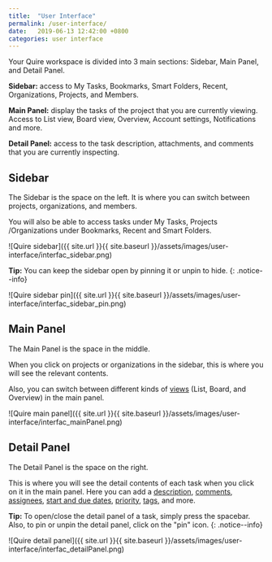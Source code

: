 ```yaml
---
title:  "User Interface"
permalink: /user-interface/
date:   2019-06-13 12:42:00 +0800
categories: user interface
---
```


Your Quire workspace is divided into 3 main sections: Sidebar, Main Panel, and Detail Panel. 

**Sidebar:** access to My Tasks, Bookmarks, Smart Folders, Recent, Organizations, Projects, and Members.

**Main Panel:** display the tasks of the project that you are currently viewing. Access to List view, Board view, Overview, Account settings, Notifications and more.

**Detail Panel:** access to the task description, attachments, and comments that you are currently inspecting.



## Sidebar 
The Sidebar is the space on the left. It is where you can switch between projects, organizations, and members.

You will also be able to access tasks under My Tasks, Projects /Organizations under Bookmarks, Recent and Smart Folders. 


![Quire sidebar]({{ site.url }}{{ site.baseurl }}/assets/images/user-interface/interfac_sidebar.png)

**Tip:** You can keep the sidebar open by pinning it or unpin to hide.
{: .notice--info}

![Quire sidebar pin]({{ site.url }}{{ site.baseurl }}/assets/images/user-interface/interfac_sidebar_pin.png)



## Main Panel
The Main Panel is the space in the middle.

When you click on projects or organizations in the sidebar, this is where you will see the relevant contents.

Also, you can switch between different kinds of [views](/guide/project-view/) (List, Board, and Overview) in the main panel. 


![Quire main panel]({{ site.url }}{{ site.baseurl }}/assets/images/user-interface/interfac_mainPanel.png)



## Detail Panel 
The Detail Panel is the space on the right.

This is where you will see the detail contents of each task when you click on it in the main panel.
Here you can add a [description](/guide/descriptions/), [comments](/guide/comments/), [assignees](/guide/set-assignee/), [start and due dates](/guide/set-date-time/), [priority](/guide/set-priority/), [tags](/guide/assign-tags/), and more.

**Tip:** To open/close the detail panel of a task, simply press the spacebar. Also, to pin or unpin the detail panel, click on the "pin" icon.
{: .notice--info}


![Quire detail panel]({{ site.url }}{{ site.baseurl }}/assets/images/user-interface/interfac_detailPanel.png)










